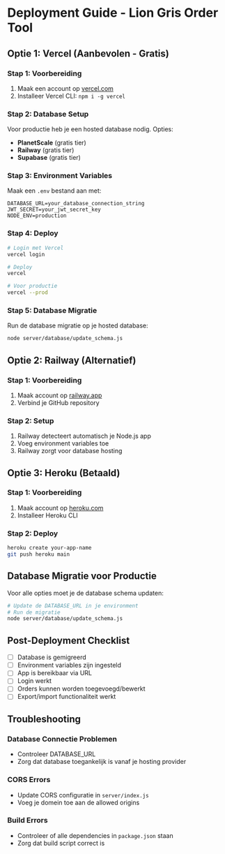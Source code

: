 # Deployment Guide - Lion Gris Order Tool

## Optie 1: Vercel (Aanbevolen - Gratis)

### Stap 1: Voorbereiding
1. Maak een account op [vercel.com](https://vercel.com)
2. Installeer Vercel CLI: `npm i -g vercel`

### Stap 2: Database Setup
Voor productie heb je een hosted database nodig. Opties:
- **PlanetScale** (gratis tier)
- **Railway** (gratis tier)
- **Supabase** (gratis tier)

### Stap 3: Environment Variables
Maak een `.env` bestand aan met:
```
DATABASE_URL=your_database_connection_string
JWT_SECRET=your_jwt_secret_key
NODE_ENV=production
```

### Stap 4: Deploy
```bash
# Login met Vercel
vercel login

# Deploy
vercel

# Voor productie
vercel --prod
```

### Stap 5: Database Migratie
Run de database migratie op je hosted database:
```bash
node server/database/update_schema.js
```

## Optie 2: Railway (Alternatief)

### Stap 1: Voorbereiding
1. Maak account op [railway.app](https://railway.app)
2. Verbind je GitHub repository

### Stap 2: Setup
1. Railway detecteert automatisch je Node.js app
2. Voeg environment variables toe
3. Railway zorgt voor database hosting

## Optie 3: Heroku (Betaald)

### Stap 1: Voorbereiding
1. Maak account op [heroku.com](https://heroku.com)
2. Installeer Heroku CLI

### Stap 2: Deploy
```bash
heroku create your-app-name
git push heroku main
```

## Database Migratie voor Productie

Voor alle opties moet je de database schema updaten:

```bash
# Update de DATABASE_URL in je environment
# Run de migratie
node server/database/update_schema.js
```

## Post-Deployment Checklist

- [ ] Database is gemigreerd
- [ ] Environment variables zijn ingesteld
- [ ] App is bereikbaar via URL
- [ ] Login werkt
- [ ] Orders kunnen worden toegevoegd/bewerkt
- [ ] Export/import functionaliteit werkt

## Troubleshooting

### Database Connectie Problemen
- Controleer DATABASE_URL
- Zorg dat database toegankelijk is vanaf je hosting provider

### CORS Errors
- Update CORS configuratie in `server/index.js`
- Voeg je domein toe aan de allowed origins

### Build Errors
- Controleer of alle dependencies in `package.json` staan
- Zorg dat build script correct is 
